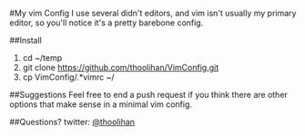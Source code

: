 #My vim Config
I use several didn't editors, and vim isn't usually my primary editor, so you'll notice it's a pretty barebone config. 

##Install
1. cd ~/temp
2. git clone https://github.com/thoolihan/VimConfig.git
3. cp VimConfig/.*vimrc ~/

##Suggestions
Feel free to end a push request if you think there are other options that make sense in a minimal vim config.

##Questions?
twitter: [@thoolihan](http://twitter.com/thoolihan)

